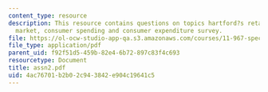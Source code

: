```yaml
---
content_type: resource
description: This resource contains questions on topics hartford?s retail area, retail
  market, consumer spending and consumer expenditure survey.
file: https://ol-ocw-studio-app-qa.s3.amazonaws.com/courses/11-967-special-studies-in-urban-studies-and-planning-economic-development-planning-skills-january-iap-2007/4ac76701b2b02c943842e904c19641c5_assn2.pdf
file_type: application/pdf
parent_uid: f92f51d5-459b-82e4-6b72-897c83f4c693
resourcetype: Document
title: assn2.pdf
uid: 4ac76701-b2b0-2c94-3842-e904c19641c5
---
```

